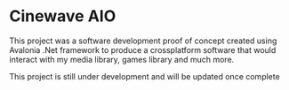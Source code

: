 
# Cinewave AIO

This project was a software development proof of concept created using Avalonia .Net framework to produce a crossplatform software that would interact with my media library, games library and much more. 

This project is still under development and will be updated once complete

